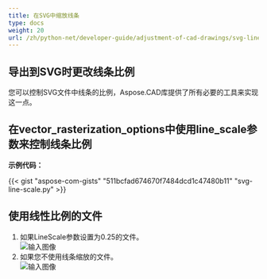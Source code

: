 ```yaml
---
title: 在SVG中缩放线条
type: docs
weight: 20
url: /zh/python-net/developer-guide/adjustment-of-cad-drawings/svg-line-scale/
---
```


## **导出到SVG时更改线条比例**

您可以控制SVG文件中线条的比例，Aspose.CAD库提供了所有必要的工具来实现这一点。

## **在vector_rasterization_options中使用line_scale参数来控制线条比例**

**示例代码：**

{{< gist "aspose-com-gists" "511bcfad674670f7484dcd1c47480b11" "svg-line-scale.py" >}}

## 使用线性比例的文件
1. 如果LineScale参数设置为0.25的文件。<br>
![输入图像](/cad/_assets/guide/svg/line_scale_0.25.png)<br>
1. 如果您不使用线条缩放的文件。<br>
![输入图像](/cad/_assets/guide/svg/basic_options.png)<br>
